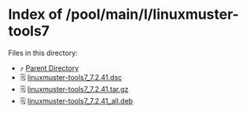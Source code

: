 
# Index of /pool/main/l/linuxmuster-tools7
Files in this directory:
- ⤴ [Parent Directory](../)
- 🗒 [linuxmuster-tools7_7.2.41.dsc](linuxmuster-tools7_7.2.41.dsc)
- 🗒 [linuxmuster-tools7_7.2.41.tar.gz](linuxmuster-tools7_7.2.41.tar.gz)
- 🗒 [linuxmuster-tools7_7.2.41_all.deb](linuxmuster-tools7_7.2.41_all.deb)
